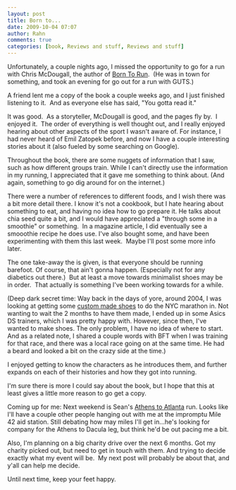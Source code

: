 ```yaml
---
layout: post
title: Born to...
date: 2009-10-04 07:07
author: Rahn
comments: true
categories: [book, Reviews and stuff, Reviews and stuff]
---
```

Unfortunately, a couple nights ago, I missed the opportunity to go for a run with Chris McDougall, the author of <a href="http://borntorun.org/">Born To Run</a>.  (He was in town for something, and took an evening for go out for a run with GUTS.)

A friend lent me a copy of the book a couple weeks ago, and I just finished listening to it.  And as everyone else has said, "You gotta read it."

It was good.  As a storyteller, McDougall is good, and the pages fly by.  I enjoyed it.  The order of everything is well thought out, and I really enjoyed hearing about other aspects of the sport I wasn't aware of. For instance, I had never heard of Emil Zatopek before, and now I have a couple interesting stories about it (also fueled by some searching on Google).

Throughout the book, there are some nuggets of information that I saw, such as how different groups train. While I can't directly use the information in my running, I appreciated that it gave me something to think about. (And again, something to go dig around for on the internet.)

There were a number of references to different foods, and I wish there was a bit more detail there. I know it's not a cookbook, but I hate hearing about something to eat, and having no idea how to go prepare it. He talks about chia seed quite a bit, and I would have appreciated a "through some in a smoothie" or something.  In a magazine article, I did eventually see a smooothie recipe he does use. I've also bought some, and have been experimenting with them this last week.  Maybe I'll post some more info later.

The one take-away the is given, is that everyone should be running barefoot. Of course, that ain't gonna happen. (Especially not for any diabetics out there.)  But at least a move towards minimalist shoes may be in order.  That actually is something I've been working towards for a while.

(Deep dark secret time: Way back in the days of yore, around 2004, I was looking at getting some <a href="http://www.herseycustomshoe.com">custom made shoes</a> to do the NYC marathon in. Not wanting to wait the 2 months to have them made, I ended up in some Asics DS trainers, which I was pretty happy with. However, since then, I've wanted to make shoes. The only problem, I have no idea of where to start. And as a related note, I shared a couple words with BFT when I was training for that race, and there was a local race going on at the same time. He had a beard and looked a bit on the crazy side at the time.)

I enjoyed getting to know the characters as he introduces them, and further expands on each of their histories and how they got into running.

I'm sure there is more I could say about the book, but I hope that this at least gives a little more reason to go get a copy.

Coming up for me: Next weekend is Sean's <a href="http://pages.teamintraining.org/ga/atlh09/sblanton">Athens to Atlanta</a> run. Looks like I'll have a couple other people hanging out with me at the impromptu Mile 42 aid station. Still debating how may miles I'll get in...he's looking for company for the Athens to Dacula leg, but think he'd be out pacing me a bit.

Also, I'm planning on a big charity drive over the next 6 months. Got my charity picked out, but need to get in touch with them. And trying to decide exactly what my event will be.  My next post will probably be about that, and y'all can help me decide.

Until next time, keep your feet happy.
